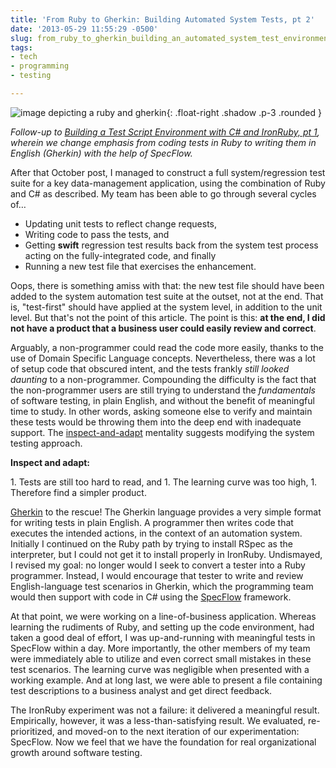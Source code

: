 ```yaml
---
title: 'From Ruby to Gherkin: Building Automated System Tests, pt 2'
date: '2013-05-29 11:55:29 -0500'
slug: from_ruby_to_gherkin_building_an_automated_system_test_environment_pt_2
tags:
- tech
- programming
- testing

---
```



![image depicting a ruby and gherkin](/img/fromRubyToGherkin.jpg){: .float-right .shadow .p-3 .rounded }

_Follow-up to [Building a Test Script Environment with C# and IronRuby, pt
1](/archive/2012/10/11/building_a_test_script_environment_with_c_and_ironruby_pt_1/),
wherein we change emphasis from coding tests in Ruby to writing them in English
(Gherkin) with the help of SpecFlow._

After that October post, I managed to construct a full system/regression test
suite for a key data-management application, using the combination of Ruby and
C# as described. My team has been able to go through several cycles of&hellip;

<!-- truncate -->

* Updating unit tests to reflect change requests,
* Writing code to pass the tests, and
* Getting **swift** regression test results back from the system test process
  acting on the fully-integrated code, and finally
* Running a new test file that exercises the enhancement.

Oops, there is something amiss with that: the new test file should have been
added to the system automation test suite at the outset, not at the end. That
is, "test-first" should have applied at the system level, in addition to the
unit level. But that's not the point of this article. The point is this: **at
the end, I did not have a product that a business user could easily review and
correct**.

Arguably, a non-programmer could read the code more easily, thanks to the use of
Domain Specific Language concepts. Nevertheless, there was a lot of setup code
that obscured intent, and the tests frankly _still looked daunting_ to a
non-programmer. Compounding the difficulty is the fact that the non-programmer
users are still trying to understand the _fundamentals_ of software testing, in
plain English, and without the benefit of meaningful time to study. In other
words, asking someone else to verify and maintain these tests would be throwing
them into the deep end with inadequate support. The [inspect-and-adapt](http://marcbless.blogspot.com/2011/05/agile-principle-12-inspect-and-adapt.html)
mentality suggests modifying the system testing approach.

<div class="float-right shadow p-3 rounded bg-dark text-light">
<p><b>Inspect and adapt:</b></p>
1. Tests are still too hard to read, and
1. The learning curve was too high,
1. Therefore find a simpler product.
</div>

[Gherkin](https://github.com/cucumber/cucumber/wiki/Gherkin) to the
rescue! The Gherkin language provides a very simple format for writing tests in
plain English. A programmer then writes code that executes the intended actions,
in the context of an automation system. Initially I continued on the Ruby path
by trying to install RSpec as the interpreter, but I could not get it to install
properly in IronRuby. Undismayed, I revised my goal: no longer would I seek to
convert a tester into a Ruby programmer. Instead, I would encourage that tester
to write and review English-language test scenarios in Gherkin, which the
programming team would then support with code in C# using the [SpecFlow](http://www.specflow.org/specflownew/) framework.

At that point, we were working on a line-of-business application. Whereas
learning the rudiments of Ruby, and setting up the code environment, had taken a
good deal of effort, I was up-and-running with meaningful tests in SpecFlow
within a day. More importantly, the other members of my team were immediately
able to utilize and even correct small mistakes in these test scenarios. The
learning curve was negligible when presented with a working example. And at long
last, we were able to present a file containing test descriptions to a business
analyst and get direct feedback.

The IronRuby experiment was not a failure: it delivered a meaningful result.
Empirically, however, it was a less-than-satisfying result. We evaluated,
re-prioritized, and moved-on to the next iteration of our experimentation:
SpecFlow. Now we feel that we have the foundation for real organizational growth
around software testing.
